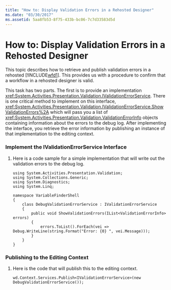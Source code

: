 ```yaml
---
title: "How to: Display Validation Errors in a Rehosted Designer"
ms.date: "03/30/2017"
ms.assetid: 5aa8fb53-8f75-433b-bc06-7c7d33583d5d
---
```

# How to: Display Validation Errors in a Rehosted Designer
This topic describes how to retrieve and publish validation errors in a rehosted [!INCLUDE[wfd1](../../../includes/wfd1-md.md)]. This provides us with a procedure to confirm that a workflow in a rehosted designer is valid.  
  
 This task has two parts. The first is to provide an implementation <xref:System.Activities.Presentation.Validation.IValidationErrorService>.  There is one critical method to implement on this interface, <xref:System.Activities.Presentation.Validation.IValidationErrorService.ShowValidationErrors%2A> which will pass you a list of <xref:System.Activities.Presentation.Validation.ValidationErrorInfo> objects containing information about the errors to the debug log.  After implementing the interface, you retrieve the error information by publishing an instance of that implementation to the editing context.  
  
### Implement the IValidationErrorService Interface  
  
1.  Here is a code sample for a simple implementation that will write out the validation errors to the debug log.  
  
    ```  
    using System.Activities.Presentation.Validation;  
    using System.Collections.Generic;  
    using System.Diagnostics;  
    using System.Linq;  
  
    namespace VariableFinderShell  
    {  
        class DebugValidationErrorService : IValidationErrorService  
        {  
            public void ShowValidationErrors(IList<ValidationErrorInfo> errors)  
            {  
                errors.ToList().ForEach(vei => Debug.WriteLine(string.Format("Error: {0} ", vei.Message)));  
            }  
        }  
    }  
    ```  
  
### Publishing to the Editing Context  
  
1.  Here is the code that will publish this to the editing context.  
  
    ```  
    wd.Context.Services.Publish<IValidationErrorService>(new DebugValidationErrorService());  
    ```
